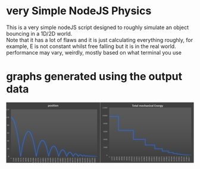 # very Simple NodeJS Physics
This is a very simple nodeJS script designed to roughly simulate an object bouncing in a 1D/2D world.
<br/> Note that it has a lot of flaws and it is just calculating everything roughly, for example, E is not constant whilst free falling but it is in the real world.
<br/> performance may vary, weirdly, mostly based on what terminal you use
# graphs generated using the output data
<img src="screenshot1.png" alt="Screenshot">

